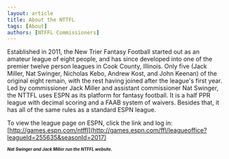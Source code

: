 ```yaml
---
layout: article
title: About the NTTFL
tags: [About]
authors: [NTFFL Commissioners]
---
```


Established in 2011, the New Trier Fantasy Football started out as an amateur league of eight people, and has since developed into one of the premier twelve person leagues in Cook County, Illinois. Only five (Jack Miller, Nat Swinger, Nicholas Kebo, Andrew Kost, and John Keenan) of the original eight remain, with the rest having joined after the league's first year. Led by commissioner Jack Miller and assistant commissioner Nat Swinger, the NTTFL uses ESPN as its platform for fantasy football. It is a half PPR league with decimal scoring and a FAAB system of waivers. Besides that, it has all of the same rules as a standard ESPN league.

To view the league page on ESPN, click the link and log in: [http://games.espn.com/ntffl](http://games.espn.com/ffl/leagueoffice?leagueId=255635&seasonId=2017)

<sup><sup>***Nat Swinger and Jack Miller run the NTFFL website.***<sup></sup>
